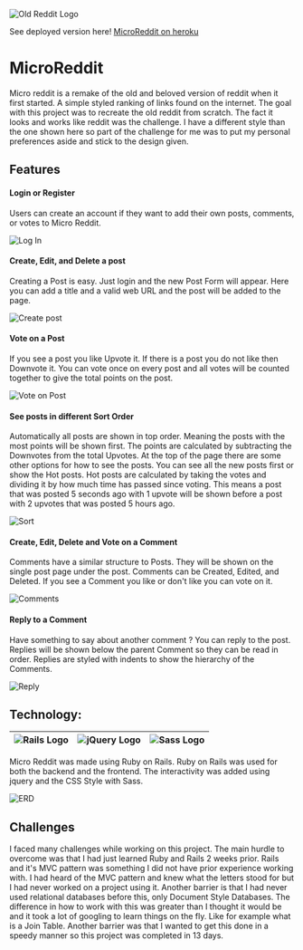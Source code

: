 
![Old Reddit Logo](https://variety.com/wp-content/uploads/2014/10/reddit-logo.jpg?w=946)

See deployed version here! 
[MicroReddit on heroku](http://microreddit.herokuapp.com)

# MicroReddit
Micro reddit is a remake of the old and beloved version of reddit when it first started. A simple styled ranking of links found on the internet. The goal with this project was to recreate the old reddit from scratch. The fact it looks and works like reddit was the challenge. I have a different style than the one shown here so part of the challenge for me was to put my personal preferences aside and stick to the design given.

## Features

#### Login or Register
Users can create an account if they want to add their own posts, comments, or votes to Micro Reddit.

![Log In](https://i.imgur.com/dOas4KX.png)


#### Create, Edit, and Delete a post
Creating a Post is easy. Just login and the new Post Form will appear. Here you can add a title and a valid web URL and the post will be added to the page.

![Create post](https://i.imgur.com/gOJ4G2E.png)


#### Vote on a Post
If you see a post you like Upvote it. If there is a post you do not like then Downvote it. You can vote once on every post and all votes will be counted together to give the total points on the post.

![Vote on Post](https://i.imgur.com/ccS25yv.png)


#### See posts in different Sort Order
Automatically all posts are shown in top order. Meaning the posts with the most points will be shown first. The points are calculated by subtracting the Downvotes from the total Upvotes. At the top of the page there are some other options for how to see the posts. You can see all the new posts first or show the Hot posts. Hot posts are calculated by taking the votes and dividing it by how much time has passed since voting. This means a post that was posted 5 seconds ago with 1 upvote will be shown before a post with 2 upvotes that was posted 5 hours ago.

![Sort](https://i.imgur.com/bwhxbX1.png)


#### Create, Edit, Delete and Vote on a Comment
Comments have a similar structure to Posts. They will be shown on the single post page under the post. Comments can be Created, Edited, and Deleted. If you see a Comment you like or don't like you can vote on it.

![Comments](https://i.imgur.com/D3dNGK3.png)


#### Reply to a Comment
Have something to say about another comment ? You can reply to the post. Replies will be shown below the parent Comment so they can be read in order. Replies are styled with indents to show the hierarchy of the Comments.

![Reply](https://i.imgur.com/Mpif7mM.png)


## Technology:

| ![Rails Logo](https://www.yaya.today/img/referral/Technologies/tech_rubyonrails.png) | ![jQuery Logo](https://cdn.freebiesupply.com/logos/large/2x/jquery-1-logo-png-transparent.png) | ![Sass Logo](https://upload.wikimedia.org/wikipedia/commons/thumb/9/96/Sass_Logo_Color.svg/1280px-Sass_Logo_Color.svg.png) |
|---|---|---|

Micro Reddit was made using Ruby on Rails. Ruby on Rails was used for both the backend and the frontend. The interactivity was added using jquery and the CSS Style with Sass.

![ERD](https://i.imgur.com/ywHqByu.png)


## Challenges
I faced many challenges while working on this project. The main hurdle to overcome was that I had just learned Ruby and Rails 2 weeks prior. Rails and it's MVC pattern was something I did not have prior experience working with. I had heard of the MVC pattern and knew what the letters stood for but I had never worked on a project using it. Another barrier is that I had never used relational databases before this, only Document Style Databases. The difference in how to work with this was greater than I thought it would be and it took a lot of googling to learn things on the fly. Like for example what is a Join Table. Another barrier was that I wanted to get this done in a speedy manner so this project was completed in 13 days.

